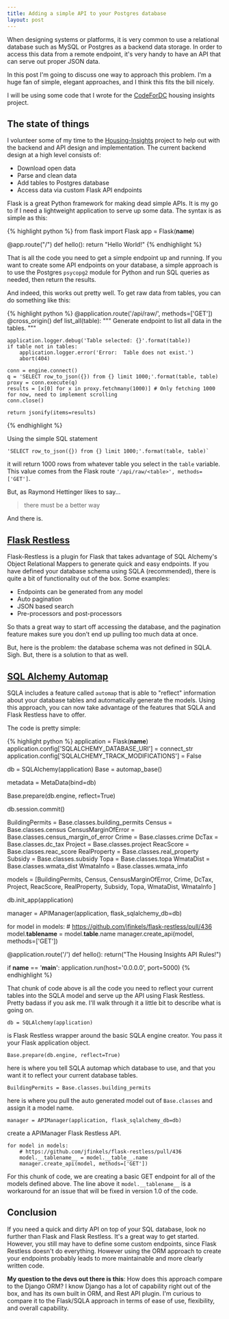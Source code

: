 ```yaml
---
title: Adding a simple API to your Postgres database
layout: post
---
```


When designing systems or platforms, it is very common to use a relational database such as MySQL or Postgres as a backend data storage.  In order to access this data from a remote endpoint, it's very handy to have an API that can serve out proper JSON data.

In this  post I'm going to discuss one way to approach this problem.  I'm a huge fan of simple, elegant approaches, and I think this fits the bill nicely.

I will be using some code that I wrote for the [CodeForDC](https://codefordc.org) housing insights project.

## The state of things

I volunteer some of my time to the [Housing-Insights](https://github.com/codefordc/housing-insights) project to help out with the backend and API design and implementation.  The current backend design at a high level consists of:

- Download open data
- Parse and clean data
- Add tables to Postgres database
- Access data via custom Flask API endpoints

Flask is a great Python framework for making dead simple APIs.  It is my go to if I need a lightweight application to serve up some data.  The syntax is as simple as this:

{% highlight python %}
from flask import Flask
app = Flask(__name__)

@app.route("/")
def hello():
    return "Hello World!"
{% endhighlight %}

That is all the code you need to get a simple endpoint up and running.  If you want to create some API endpoints on your database, a simple approach is to use the Postgres `psycopg2` module for Python and run SQL queries as needed, then return the results.

And indeed, this works out pretty well.  To get raw data from tables, you can do something like this:

{% highlight python %}
@application.route('/api/raw/<table>', methods=['GET'])
@cross_origin()
def list_all(table):
    """ Generate endpoint to list all data in the tables. """

    application.logger.debug('Table selected: {}'.format(table))
    if table not in tables:
        application.logger.error('Error:  Table does not exist.')
        abort(404)

    conn = engine.connect()
    q = 'SELECT row_to_json({}) from {} limit 1000;'.format(table, table)
    proxy = conn.execute(q)
    results = [x[0] for x in proxy.fetchmany(1000)] # Only fetching 1000 for now, need to implement scrolling
    conn.close()

    return jsonify(items=results)
{% endhighlight %}

Using the simple SQL statement 

```
'SELECT row_to_json({}) from {} limit 1000;'.format(table, table)`
```

it will return 1000 rows from whatever table you select in the `table` variable.  This value comes from the Flask route `'/api/raw/<table>', methods=['GET']`.

But, as Raymond Hettinger likes to say...

> there must be a better way

And there is.

## [Flask Restless](https://flask-restless.readthedocs.io)

Flask-Restless is a plugin for Flask that takes advantage of SQL Alchemy's Object Relational Mappers to generate quick and easy endpoints.  If you have defined your database schema using SQLA (recommended), there is quite a bit of functionality out of the box.  Some examples:

- Endpoints can be generated from any model
- Auto pagination
- JSON based search
- Pre-processors and post-processors

So thats a great way to start off accessing the database, and the pagination feature makes sure you don't end up pulling too much data at once.

But, here is the problem:  the database schema was not defined in SQLA.  Sigh.  But, there is a solution to that as well.

## [SQL Alchemy Automap](http://docs.sqlalchemy.org/en/latest/orm/extensions/automap.html)

SQLA includes a feature called `automap` that is able to "reflect" information about your database tables and automatically generate the models.  Using this approach, you can now take advantage of the features that SQLA and Flask Restless have to offer.

The code is pretty simple:

{% highlight python %}
application = Flask(__name__)
application.config['SQLALCHEMY_DATABASE_URI'] = connect_str
application.config['SQLALCHEMY_TRACK_MODIFICATIONS'] = False

db = SQLAlchemy(application)
Base = automap_base()

metadata = MetaData(bind=db)

Base.prepare(db.engine, reflect=True)

db.session.commit()

BuildingPermits = Base.classes.building_permits
Census = Base.classes.census
CensusMarginOfError = Base.classes.census_margin_of_error
Crime = Base.classes.crime
DcTax = Base.classes.dc_tax
Project = Base.classes.project
ReacScore = Base.classes.reac_score
RealProperty = Base.classes.real_property
Subsidy = Base.classes.subsidy
Topa = Base.classes.topa
WmataDist = Base.classes.wmata_dist
WmataInfo = Base.classes.wmata_info

models = [BuildingPermits, Census, CensusMarginOfError, Crime, DcTax, Project, ReacScore,
          RealProperty, Subsidy, Topa, WmataDist, WmataInfo
          ]

db.init_app(application)

manager = APIManager(application, flask_sqlalchemy_db=db)

for model in models:
    # https://github.com/jfinkels/flask-restless/pull/436
    model.__tablename__ = model.__table__.name
    manager.create_api(model, methods=['GET'])


@application.route('/')
def hello():
    return("The Housing Insights API Rules!")


if __name__ == '__main__':
    application.run(host='0.0.0.0', port=5000)
{% endhighlight %}

That chunk of code above is all the code you need to reflect your current tables into the SQLA model and serve up the API using Flask Restless.  Pretty badass if you ask me.  I'll walk through it a little bit to describe what is going on.

`db = SQLAlchemy(application)` 

is Flask Restless wrapper around the basic SQLA engine creator.  You pass it your Flask application object.

`Base.prepare(db.engine, reflect=True)`

here is where you tell SQLA automap which database to use, and that you want it to reflect your current database tables.

`BuildingPermits = Base.classes.building_permits`

here is where you pull the auto generated model out of `Base.classes` and assign it a model name.

`manager = APIManager(application, flask_sqlalchemy_db=db)`

create a APIManager Flask Restless API.


```
for model in models:
    # https://github.com/jfinkels/flask-restless/pull/436
    model.__tablename__ = model.__table__.name
    manager.create_api(model, methods=['GET'])
```

For this chunk of code, we are creating a basic GET endpoint for all of the models defined above.  The line above it `model.__tablename__` is a workaround for an issue that will be fixed in version 1.0 of the code.


## Conclusion

If you need a quick and dirty API on top of your SQL database, look no further than Flask and Flask Restless.  It's a great way to get started.  However, you still may have to define some custom endpoints, since Flask Restless doesn't do everything.  However using the ORM approach to create your endpoints probably leads to more maintainable and more clearly written code.

**My question to the devs out there is this**:  How does this approach compare to the Django ORM?  I know Django has a lot of capability right out of the box, and has its own built in ORM, and Rest API plugin.  I'm curious to compare it to the Flask/SQLA approach in terms of ease of use, flexibility, and overall capability.